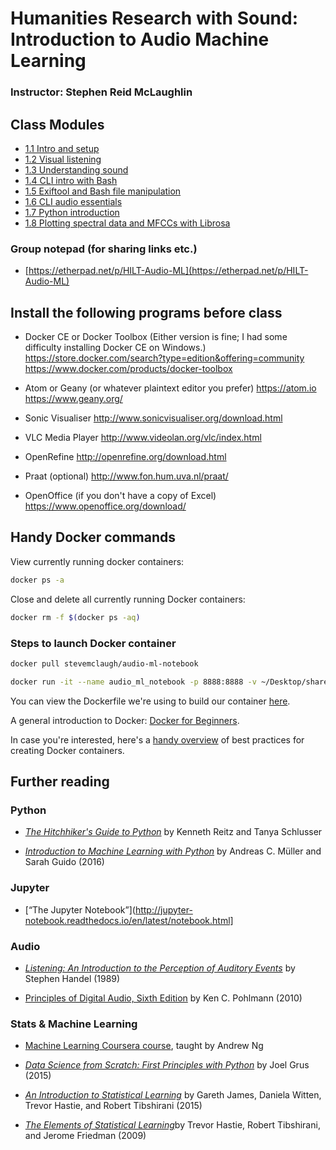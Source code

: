 # Humanities Research with Sound: Introduction to Audio Machine Learning

### Instructor: Stephen Reid McLaughlin

## Class Modules

- [1.1 Intro and setup](Day_1/1.1.md)
- [1.2 Visual listening](Day_1/1.2.md)
- [1.3 Understanding sound](Day_1/1.3.md)
- [1.4 CLI intro with Bash](Day_1/1.4.md)
- [1.5 Exiftool and Bash file manipulation](Day_1/1.5.md)
- [1.6 CLI audio essentials](Day_1/1.6.md)
- [1.7 Python introduction](Day_1/1.7.md)
- [1.8 Plotting spectral data and MFCCs with Librosa](Day_1/1.8.md)

### Group notepad (for sharing links etc.)

- [https://etherpad.net/p/HILT-Audio-ML](https://etherpad.net/p/HILT-Audio-ML)


## Install the following programs before class


- Docker CE or Docker Toolbox (Either version is fine; I had some difficulty installing Docker CE on Windows.)
    https://store.docker.com/search?type=edition&offering=community
    https://www.docker.com/products/docker-toolbox

- Atom or Geany (or whatever plaintext editor you prefer)
    https://atom.io
    https://www.geany.org/

- Sonic Visualiser
    http://www.sonicvisualiser.org/download.html

- VLC Media Player
    http://www.videolan.org/vlc/index.html

- OpenRefine
    http://openrefine.org/download.html

- Praat (optional)
    http://www.fon.hum.uva.nl/praat/

- OpenOffice (if you don't have a copy of Excel)
    https://www.openoffice.org/download/


## Handy Docker commands

View currently running docker containers:

```bash
docker ps -a
```

Close and delete all currently running Docker containers:

```bash
docker rm -f $(docker ps -aq)
```

### Steps to launch Docker container

```bash
docker pull stevemclaugh/audio-ml-notebook

docker run -it --name audio_ml_notebook -p 8888:8888 -v ~/Desktop/sharedfolder:/home/sharedfolder stevemclaugh/audio-ml-notebook
```

You can view the Dockerfile we're using to build our container [here](https://github.com/stevemclaugh/audio-ml-notebook/blob/master/Dockerfile).

A general introduction to Docker: [Docker for Beginners](https://prakhar.me/docker-curriculum/).

In case you're interested, here's a [handy overview](https://docs.docker.com/engine/userguide/eng-image/dockerfile_best-practices/) of best practices for creating Docker containers.



## Further reading

### Python

- [*The Hitchhiker's Guide to Python*](http://shop.oreilly.com/product/0636920042921.do) by Kenneth Reitz and Tanya Schlusser

- [*Introduction to Machine Learning with Python*](http://shop.oreilly.com/product/0636920030515.do) by Andreas C. Müller and Sarah Guido (2016)


### Jupyter

- [“The Jupyter Notebook”](http://jupyter-notebook.readthedocs.io/en/latest/notebook.html]


### Audio

- [*Listening: An Introduction to the Perception of Auditory Events*](https://mitpress.mit.edu/books/listening) by Stephen Handel (1989)

- [Principles of Digital Audio, Sixth Edition](https://www.amazon.com/Principles-Digital-Audio-Sixth-Video/dp/0071663460) by Ken C. Pohlmann (2010)


### Stats & Machine Learning

- [Machine Learning Coursera course](https://www.coursera.org/learn/machine-learning), taught by Andrew Ng


- [*Data Science from Scratch: First Principles with Python*](http://shop.oreilly.com/product/0636920033400.do) by Joel Grus (2015)

- [*An Introduction to Statistical Learning*](http://www-bcf.usc.edu/~gareth/ISL/) by Gareth James, Daniela Witten, Trevor Hastie, and Robert Tibshirani (2015)

- [*The Elements of Statistical Learning*](https://statweb.stanford.edu/~tibs/ElemStatLearn/)by Trevor Hastie, Robert Tibshirani, and Jerome Friedman (2009)
